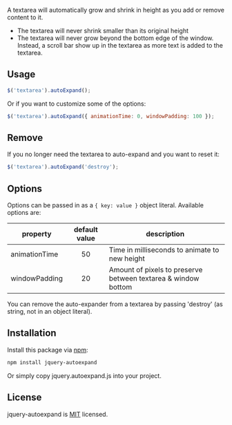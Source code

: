 A textarea will automatically grow and shrink in height as you add or remove content to it.

* The textarea will never shrink smaller than its original height
* The textarea will never grow beyond the bottom edge of the window. Instead, a scroll bar show up in the textarea as more text is added to the textarea.


## Usage

```javascript
$('textarea').autoExpand();
```

Or if you want to customize some of the options:

```javascript
$('textarea').autoExpand({ animationTime: 0, windowPadding: 100 });
```


## Remove

If you no longer need the textarea to auto-expand and you want to reset it:

```javascript
$('textarea').autoExpand('destroy');
```


## Options

Options can be passed in as a `{ key: value }` object literal. Available options are:

| property      | default value | description                                                   |
|---------------|:-------------:|---------------------------------------------------------------|
| animationTime | 50            | Time in milliseconds to animate to new height                 |
| windowPadding | 20            | Amount of pixels to preserve between textarea & window bottom |

You can remove the auto-expander from a textarea by passing 'destroy' (as string, not in an object literal).


## Installation

Install this package via [npm](https://www.npmjs.org/):

```sh
npm install jquery-autoexpand
```

Or simply copy jquery.autoexpand.js into your project.

## License
jquery-autoexpand is [MIT](http://opensource.org/licenses/MIT) licensed.
